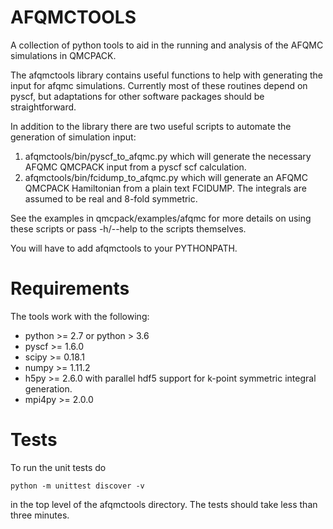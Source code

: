 # AFQMCTOOLS

A collection of python tools to aid in the running and analysis of the AFQMC simulations
in QMCPACK.

The afqmctools library contains useful functions to help with generating the input for
afqmc simulations.  Currently most of these routines depend on pyscf, but adaptations for
other software packages should be straightforward.

In addition to the library there are two useful scripts to automate the generation of
simulation input:

1. afqmctools/bin/pyscf_to_afqmc.py which will generate the necessary AFQMC QMCPACK
   input from a pyscf scf calculation.
2. afqmctools/bin/fcidump_to_afqmc.py which will generate an AFQMC QMCPACK Hamiltonian
   from a plain text FCIDUMP. The integrals are assumed to be real and 8-fold symmetric.

See the examples in qmcpack/examples/afqmc for more details on using these scripts or pass
-h/--help to the scripts themselves.

You will have to add afqmctools to your PYTHONPATH.

# Requirements

The tools work with the following:

* python >= 2.7 or python > 3.6
* pyscf >= 1.6.0
* scipy >= 0.18.1
* numpy >= 1.11.2
* h5py >= 2.6.0 with parallel hdf5 support for k-point symmetric integral generation.
* mpi4py >= 2.0.0

# Tests

To run the unit tests do

```
python -m unittest discover -v
```

in the top level of the afqmctools directory. The tests should take less than three
minutes.
